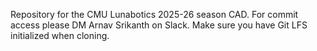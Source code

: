Repository for the CMU Lunabotics 2025-26 season CAD. For commit access please DM Arnav Srikanth on Slack. Make sure you have Git LFS initialized when cloning.
